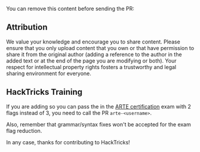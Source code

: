 You can remove this content before sending the PR:

## Attribution
We value your knowledge and encourage you to share content. Please ensure that you only upload content that you own or that have permission to share it from the original author (adding a reference to the author in the added text or at the end of the page you are modifying or both). Your respect for intellectual property rights fosters a trustworthy and legal sharing environment for everyone.

## HackTricks Training
If you are adding so you can pass the in the [ARTE certification](https://training.hacktricks.xyz/courses/arte) exam with 2 flags instead of 3, you need to call the PR `arte-<username>`.

Also, remember that grammar/syntax fixes won't be accepted for the exam flag reduction.


In any case, thanks for contributing to HackTricks!

